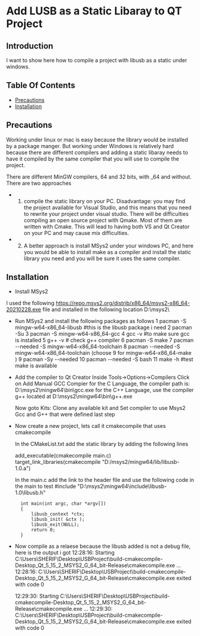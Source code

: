 # Add LUSB as a Static Libaray to QT Project

## Introduction
I want to show here how to compile a project with libusb as a static under windows.

## Table Of Contents

<!-- toc -->

- [Precautions](#Precautions)
- [Installation](#Installation)

<!-- tocstop -->


## Precautions 
Working under linux or mac is easy because the library would be installed by a package manger. 
But working under Windows is relatively hard because there are different compilers and adding 
a static libaray needs to have it compiled by the same compiler that you will use to compile the project.

There are different MinGW compilers, 64 and 32 bits, with _64 and without. There are two approaches
- 1. compile the static library on your PC. 
Disadvantage:
you may find the project available for Visual Studio, and this means that you need to rewrite 
your project under visual studio. There will be difficulties compiling an open source project with Qmake.
Most of them are written with Cmake. This will lead to having both VS and Qt Creator on your PC and may
cause mix difficulties.

- 2. A better approach is install MSys2 under your windows PC, and here you would be able to install 
make as a compiler and install the static library you need and you will be sure it uses the same compiler.




## Installation

- Install MSys2

I used the following https://repo.msys2.org/distrib/x86_64/msys2-x86_64-20210228.exe file and installed in 
the following location  D:\msys2\

- Run MSys2 and install the following packages as follows
	    1  pacman -S mingw-w64-x86_64-libusb  #this is the libusb package i need 
		2  pacman -Su
		3 pacman -S mingw-w64-x86_64-gcc
		4  gcc -v #to make sure gcc is installed 
	    5  g++ -v # check g++ compiler 
	    6  pacman -S make
	    7  pacman --needed -S mingw-w64-x86_64-toolchain 
	    8  pacman --needed -S mingw-w64-x86_64-toolchain (choose 9 for mingw-w64-x86_64-make  )
	    9  pacman -Sy --needed
	   10  pacman --needed -S bash
	   11  make -h #test make is available

- Add the compiler to Qt Creator
	Inside Tools->Options->Compilers Click on Add Manual GCC Compier
	for the C Language, the compiler path is: D:\msys2\mingw64\bin\gcc.exe
	for the C++ Language, use the compiler g++ located at D:\msys2\mingw64\bin\g++.exe
	
	Now goto Kits: Clone any available kit and 
	  Set compiler to use Msys2 Gcc and G++ that were defined last step
	  
- Now create a new project, lets call it cmakecompile that uses cmakecompile
	
	In the CMakeList.txt add the static library by adding the following lines 

	add_executable(cmakecompile main.c)
	target_link_libraries(cmakecompile "D:/msys2/mingw64/lib/libusb-1.0.a")


	In the main.c add the link to the header file and use the following code in the main to test
		#include "D:\msys2\mingw64\include\libusb-1.0\libusb.h"
		
		int main(int argc, char *argv[])
		{
			libusb_context *ctx;
			libusb_init( &ctx );
			libusb_exit(NULL);
			return 0;
		}

- Now compile as a relaese because the libusb added is not a debug file, here is the output i got
	12:28:16: Starting C:\Users\SHERIF\Desktop\USBProject\build-cmakecompile-Desktop_Qt_5_15_2_MSYS2_G_64_bit-Release\cmakecompile.exe ...
	12:28:16: C:\Users\SHERIF\Desktop\USBProject\build-cmakecompile-Desktop_Qt_5_15_2_MSYS2_G_64_bit-Release\cmakecompile.exe exited with code 0
	
	12:29:30: Starting C:\Users\SHERIF\Desktop\USBProject\build-cmakecompile-Desktop_Qt_5_15_2_MSYS2_G_64_bit-Release\cmakecompile.exe ...
	12:29:30: C:\Users\SHERIF\Desktop\USBProject\build-cmakecompile-Desktop_Qt_5_15_2_MSYS2_G_64_bit-Release\cmakecompile.exe exited with code 0
